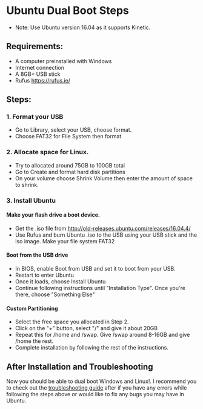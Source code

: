 # Ubuntu Dual Boot Steps

* Note: Use Ubuntu version 16.04 as it supports Kinetic.

## Requirements:
* A computer preinstalled with Windows
* Internet connection
* A 8GB+ USB stick
* Rufus https://rufus.ie/

## Steps:

### 1. Format your USB
* Go to Library, select your USB, choose format.
* Choose FAT32 for File System then format

### 2. Allocate space for Linux.
* Try to allocated around 75GB to 100GB total
* Go to Create and format hard disk partitions
* On your volume choose Shrink Volume then enter the amount of space to shrink.

### 3. Install Ubuntu
#### Make your flash drive a boot device.
* Get the .iso file from http://old-releases.ubuntu.com/releases/16.04.4/
* Use Rufus and burn Ubuntu .iso to the USB using your USB stick and the iso image. Make your file system FAT32

#### Boot from the USB drive
* In BIOS, enable Boot from USB and set it to boot from your USB. 
* Restart to enter Ubuntu
* Once it loads, choose Install Ubuntu
* Continue following instructions until "Installation Type". Once you're there, choose "Something Else"

#### Custom Partitioning
* Select the free space you allocated in Step 2.
* Click on the "+" button, select "/" and give it about 20GB
* Repeat this for /home and /swap. Give /swap around 8-16GB and give /home the rest.
* Complete installation by following the rest of the instructions.
            
## After Installation and Troubleshooting
Now you should be able to dual boot Windows and Linux!. I recommend you to check out the [troubleshooting guide](TROUBLESHOOT.md) after if you have any errors while following the steps above or would like to fix any bugs you may have in Ubuntu.
